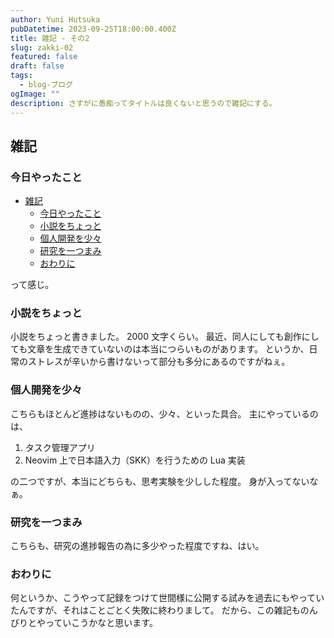 ```yaml
---
author: Yuni Hutsuka
pubDatetime: 2023-09-25T18:00:00.400Z
title: 雑記 - その2
slug: zakki-02
featured: false
draft: false
tags:
  - blog-ブログ
ogImage: ""
description: さすがに愚痴ってタイトルは良くないと思うので雑記にする。
---
```


## 雑記

### 今日やったこと

- [雑記](#雑記)
  - [今日やったこと](#今日やったこと)
  - [小説をちょっと](#小説をちょっと)
  - [個人開発を少々](#個人開発を少々)
  - [研究を一つまみ](#研究を一つまみ)
  - [おわりに](#おわりに)

って感じ。

### 小説をちょっと

小説をちょっと書きました。
2000 文字くらい。
最近、同人にしても創作にしても文章を生成できていないのは本当につらいものがあります。
というか、日常のストレスが辛いから書けないって部分も多分にあるのですがねぇ。

### 個人開発を少々

こちらもほとんど進捗はないものの、少々、といった具合。
主にやっているのは、

1. タスク管理アプリ
2. Neovim 上で日本語入力（SKK）を行うための Lua 実装

の二つですが、本当にどちらも、思考実験を少しした程度。
身が入ってないなぁ。

### 研究を一つまみ

こちらも、研究の進捗報告の為に多少やった程度ですね、はい。

### おわりに

何というか、こうやって記録をつけて世間様に公開する試みを過去にもやっていたんですが、それはことごとく失敗に終わりまして。
だから、この雑記ものんびりとやっていこうかなと思います。
